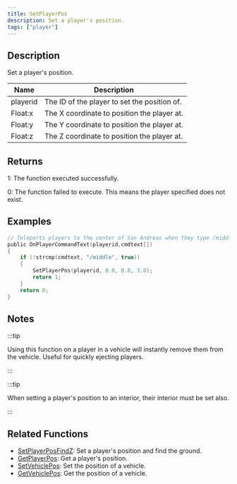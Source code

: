```yaml
---
title: SetPlayerPos
description: Set a player's position.
tags: ["player"]
---
```


## Description

Set a player's position.

| Name     | Description                                  |
| -------- | -------------------------------------------- |
| playerid | The ID of the player to set the position of. |
| Float:x  | The X coordinate to position the player at.  |
| Float:y  | The Y coordinate to position the player at.  |
| Float:z  | The Z coordinate to position the player at.  |

## Returns

1: The function executed successfully.

0: The function failed to execute. This means the player specified does not exist.

## Examples

```c
// Teleports players to the center of San Andreas when they type /middle
public OnPlayerCommandText(playerid,cmdtext[])
{
    if (!strcmp(cmdtext, "/middle", true))
    {
        SetPlayerPos(playerid, 0.0, 0.0, 3.0);
        return 1;
    }
    return 0;
}
```

## Notes

:::tip

Using this function on a player in a vehicle will instantly remove them from the vehicle. Useful for quickly ejecting players.

:::

:::tip

When setting a player's position to an interior, their interior must be set also.

:::

## Related Functions

- [SetPlayerPosFindZ](SetPlayerPosFindZ): Set a player's position and find the ground.
- [GetPlayerPos](GetPlayerPos): Get a player's position.
- [SetVehiclePos](SetVehiclePos): Set the position of a vehicle.
- [GetVehiclePos](GetVehiclePos): Get the position of a vehicle.
